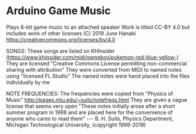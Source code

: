 # Arduino Game Music

Plays 8-bit game music to an attached speaker
Work is titled CC-BY 4.0 but includes work of other licenses
(C) 2019 June Hanabi
https://creativecommons.org/licenses/by/4.0

SONGS:
These songs are listed on KHInsider (https://www.khinsider.com/midi/gameboy/pokemon-red-blue-yellow-)
They are licensed  "Creative Commons License permitting non-commercial sharing with attribution"
They were converted from MIDI to named notes using "licensed FL Studio"
The named notes were hand placed into the files individually by me

NOTE FREQUENCIES:
The frequencies were copied from "Physics of Music" http://pages.mtu.edu/~suits/notefreqs.html
They are given a vague license that seems very open 
"These notes initially arose after a short summer program in 1998 and are placed here for the 
convenience of anyone who cares to read them" 
--- B. H. Suits, Physics Department, Michigan Technological University, (copyright 1998-2019)
